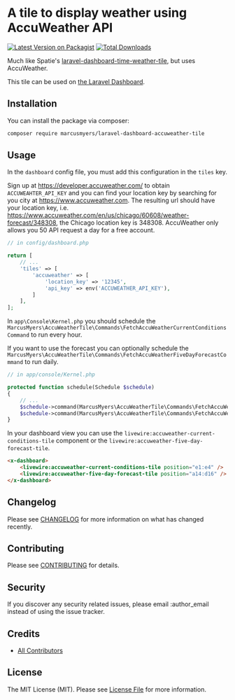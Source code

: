 # A tile to display weather using AccuWeather API

[![Latest Version on Packagist](https://img.shields.io/packagist/v/marcusmyers/laravel-dashboard-accuweather-tile.svg?style=flat-square)](https://packagist.org/packages/marcusmyers/laravel-dashboard-accuweather-tile)
[![Total Downloads](https://img.shields.io/packagist/dt/marcusmyers/laravel-dashboard-accuweather-tile.svg?style=flat-square)](https://packagist.org/packages/marcusmyers/laravel-dashboard-accuweather-tile)

Much like Spatie's [laravel-dashboard-time-weather-tile](https://github.com/spatie/laravel-dashboard-time-weather-tile), but uses AccuWeather.

This tile can be used on [the Laravel Dashboard](https://docs.spatie.be/laravel-dashboard).

## Installation

You can install the package via composer:

```bash
composer require marcusmyers/laravel-dashboard-accuweather-tile
```

## Usage

In the `dashboard` config file, you must add this configuration in the `tiles` key.

Sign up at https://developer.accuweather.com/ to obtain `ACCUWEAHTER_API_KEY` and you can find your location key by searching for you city at https://www.accuweather.com.  The resulting url should have your location key, i.e. https://www.accuweather.com/en/us/chicago/60608/weather-forecast/348308, the Chicago location key is 348308. AccuWeather only allows you 50 API request a day for a free account.

```php
// in config/dashboard.php

return [
    // ...
    'tiles' => [
        'accuweather' => [
            'location_key' => '12345',
            'api_key' => env('ACCUWEATHER_API_KEY'),
        ]
    ],
];
```

In `app\Console\Kernel.php` you should schedule the `MarcusMyers\AccuWeatherTile\Commands\FetchAccuWeatherCurrentConditionsCommand` to run every hour.

If you want to use the forecast you can optionally schedule the `MarcusMyers\AccuWeatherTile\Commands\FetchAccuWeatherFiveDayForecastCommand` to run daily.

```php
// in app/console/Kernel.php

protected function schedule(Schedule $schedule)
{
    // ...
    $schedule->command(MarcusMyers\AccuWeatherTile\Commands\FetchAccuWeatherCurrentConditionsCommand::class)->hourly();
    $schedule->command(MarcusMyers\AccuWeatherTile\Commands\FetchAccuWeatherFiveDayForecastCommand::class)->daily();
}
```

In your dashboard view you can use the `livewire:accuweather-current-conditions-tile` component or the `livewire:accuweather-five-day-forecast-tile`.

```html
<x-dashboard>
    <livewire:accuweather-current-conditions-tile position="e1:e4" />
    <livewire:accuweather-five-day-forecast-tile position="a14:d16" />
</x-dashboard>
```

## Changelog

Please see [CHANGELOG](CHANGELOG.md) for more information on what has changed recently.

## Contributing

Please see [CONTRIBUTING](CONTRIBUTING.md) for details.

## Security

If you discover any security related issues, please email :author_email instead of using the issue tracker.

## Credits

- [All Contributors](../../contributors)

## License

The MIT License (MIT). Please see [License File](LICENSE.md) for more information.
